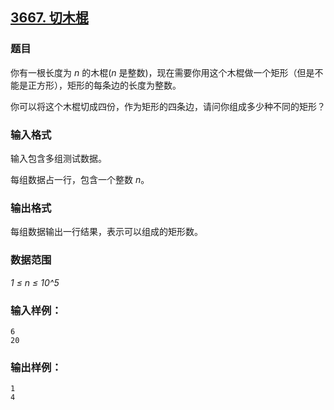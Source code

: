 ## [3667. 切木棍](https://www.acwing.com/problem/content/3670/)

### 题目

你有一根长度为 *n* 的木棍(*n* 是整数)，现在需要你用这个木棍做一个矩形（但是不能是正方形），矩形的每条边的长度为整数。

你可以将这个木棍切成四份，作为矩形的四条边，请问你组成多少种不同的矩形？

### 输入格式

输入包含多组测试数据。

每组数据占一行，包含一个整数 *n*。

### 输出格式

每组数据输出一行结果，表示可以组成的矩形数。

### 数据范围

*1 ≤ n ≤ 10^5*

### 输入样例：

```
6
20
```

### 输出样例：

```
1
4
```
